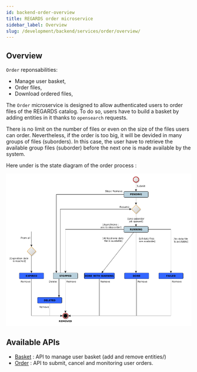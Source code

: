 ```yaml
---
id: backend-order-overview
title: REGARDS order microservice
sidebar_label: Overview
slug: /development/backend/services/order/overview/
---
```



## Overview

`Order` reponsabilities:

* Manage user basket,
* Order files,
* Download ordered files,

 The `Order` microservice is designed to allow authenticated users to order files of the REGARDS catalog. To do so, users have to build a basket by adding entities in it thanks to `opensearch` requests.

 There is no limit on the number of files or even on the size of the files users can order. Nevertheless, if the order is too big, it will be devided in many groups of files (suborders). In this case, the user have to retrieve the available group files (suborder) before the next one is made available by the system.

 Here under is the state diagram of the order process :

 ![](/schemas/order/ord_state_diagram.png)


## Available APIs

 - [Basket](../api/basket/) : API to manage user basket (add and remove entities/)
 - [Order](../api/) : API to submit, cancel and monitoring user orders.
